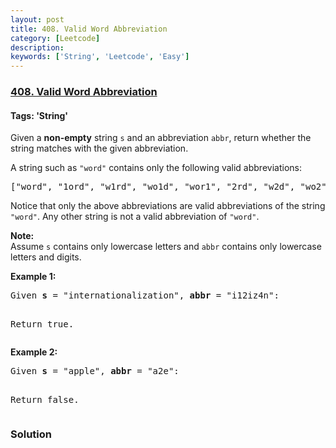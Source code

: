 ```yaml
---
layout: post
title: 408. Valid Word Abbreviation
category: [Leetcode]
description: 
keywords: ['String', 'Leetcode', 'Easy']
---
```

### [408. Valid Word Abbreviation](https://leetcode.com/problems/valid-word-abbreviation)

#### Tags: 'String'

<div class="content__u3I1 question-content__JfgR"><div><p>
Given a <b>non-empty</b> string <code>s</code> and an abbreviation <code>abbr</code>, return whether the string matches with the given abbreviation.
</p>
<p>A string such as <code>"word"</code> contains only the following valid abbreviations:</p>
<pre>["word", "1ord", "w1rd", "wo1d", "wor1", "2rd", "w2d", "wo2", "1o1d", "1or1", "w1r1", "1o2", "2r1", "3d", "w3", "4"]
</pre>
<p>Notice that only the above abbreviations are valid abbreviations of the string <code>"word"</code>. Any other string is not a valid abbreviation of <code>"word"</code>.</p>
<p><b>Note:</b><br/>
Assume <code>s</code> contains only lowercase letters and <code>abbr</code> contains only lowercase letters and digits.
</p>
<p><b>Example 1:</b><br/>
</p><pre>Given <b>s</b> = "internationalization", <b>abbr</b> = "i12iz4n":

Return true.
</pre>
<p></p>
<p><b>Example 2:</b><br/>
</p><pre>Given <b>s</b> = "apple", <b>abbr</b> = "a2e":

Return false.
</pre>
<p></p></div></div>

### Solution
